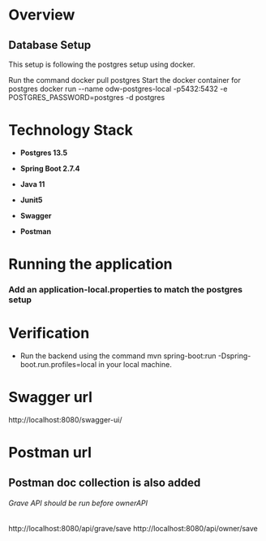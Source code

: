 # Overview

## Database Setup

This setup is following the postgres setup using docker.

Run the command docker pull postgres
Start the docker container for postgres
docker run --name odw-postgres-local -p5432:5432 -e POSTGRES_PASSWORD=postgres -d postgres


# Technology Stack
- **Postgres 13.5**

- **Spring Boot 2.7.4**

- **Java 11**

- **Junit5**

- **Swagger**

- **Postman**

# Running the application
### Add an application-local.properties to match the postgres setup

# Verification

- Run the backend using the command mvn spring-boot:run -Dspring-boot.run.profiles=local in your local machine.

# Swagger url

http://localhost:8080/swagger-ui/

# Postman url

 ## Postman doc collection is also added
 ###### Grave API should be run before ownerAPI
 http://localhost:8080/api/grave/save
 http://localhost:8080/api/owner/save